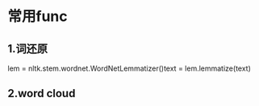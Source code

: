 # 常用func
## 1.词还原
lem = nltk.stem.wordnet.WordNetLemmatizer()text = lem.lemmatize(text)
## 2.word cloud


